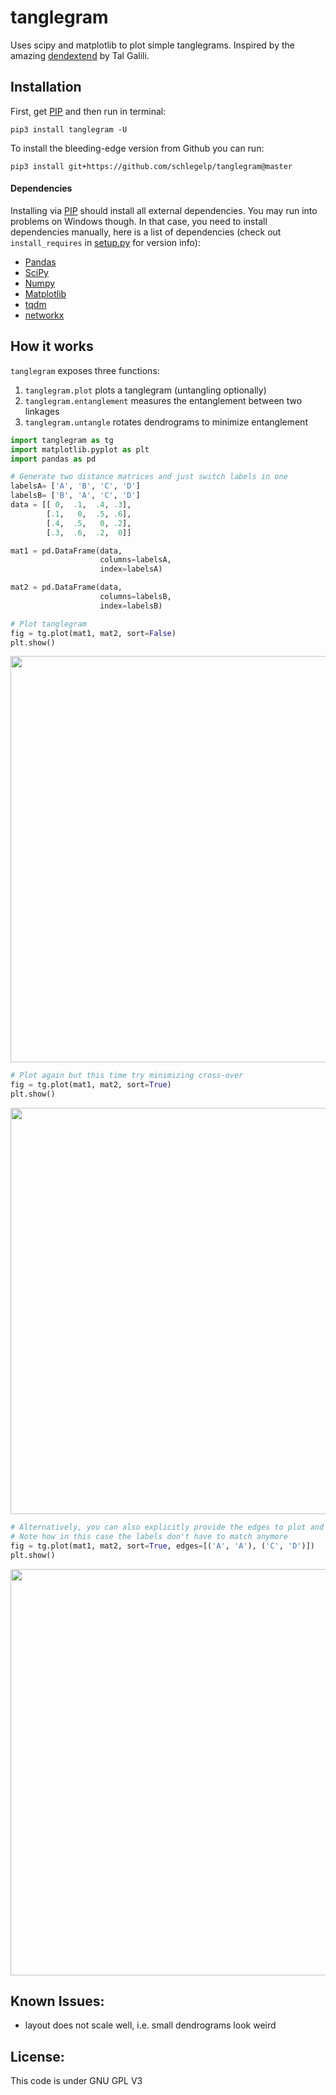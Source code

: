 tanglegram
==========
Uses scipy and matplotlib to plot simple tanglegrams. Inspired by the amazing [dendextend](https://github.com/talgalili/dendextend) by Tal Galili.

## Installation
First, get [PIP](https://pip.pypa.io/en/stable/installing/) and then run in terminal:

```
pip3 install tanglegram -U
```

To install the bleeding-edge version from Github you can run:

```
pip3 install git+https://github.com/schlegelp/tanglegram@master
```

#### Dependencies
Installing via [PIP](https://pip.pypa.io/en/stable/installing/) should install all external dependencies. You may run into problems on Windows though. In that case, you need to install dependencies manually, here is a list of dependencies (check out `install_requires` in [setup.py](https://raw.githubusercontent.com/schlegelp/PyMaid/master/setup.py) for version info):

- [Pandas](http://pandas.pydata.org/)
- [SciPy](http://www.scipy.org)
- [Numpy](http://www.scipy.org)
- [Matplotlib](http://www.matplotlib.org)
- [tqdm](https://github.com/tqdm/tqdm)
- [networkx](https://networkx.org/)

## How it works

`tanglegram` exposes three functions:

1. `tanglegram.plot` plots a tanglegram (untangling optionally)
2. `tanglegram.entanglement` measures the entanglement between two linkages
3. `tanglegram.untangle` rotates dendrograms to minimize entanglement

```Python
import tanglegram as tg
import matplotlib.pyplot as plt
import pandas as pd

# Generate two distance matrices and just switch labels in one
labelsA= ['A', 'B', 'C', 'D']
labelsB= ['B', 'A', 'C', 'D']
data = [[ 0,  .1,  .4, .3],
        [.1,   0,  .5, .6],
        [.4,  .5,   0, .2],
        [.3,  .6,  .2,  0]]

mat1 = pd.DataFrame(data,
                    columns=labelsA,
                    index=labelsA)

mat2 = pd.DataFrame(data,
                    columns=labelsB,
                    index=labelsB)

# Plot tanglegram
fig = tg.plot(mat1, mat2, sort=False)
plt.show()
```

<img src="https://user-images.githubusercontent.com/7161148/105351954-2ae19f80-5be5-11eb-9dad-2dd0fe83d44d.png" width="650">

```Python
# Plot again but this time try minimizing cross-over
fig = tg.plot(mat1, mat2, sort=True)
plt.show()
```

<img src="https://user-images.githubusercontent.com/7161148/105351772-e8b85e00-5be4-11eb-9343-db42f143ec68.png" width="650">

```Python
# Alternatively, you can also explicitly provide the edges to plot and untangle  
# Note how in this case the labels don't have to match anymore
fig = tg.plot(mat1, mat2, sort=True, edges=[('A', 'A'), ('C', 'D')])
plt.show()
```

<img src="https://user-images.githubusercontent.com/7161148/196478917-e9488312-65b0-4e0c-8c8e-d000879dacde.png" width="650">


## Known Issues:
- layout does not scale well, i.e. small dendrograms look weird

## License:
This code is under GNU GPL V3
